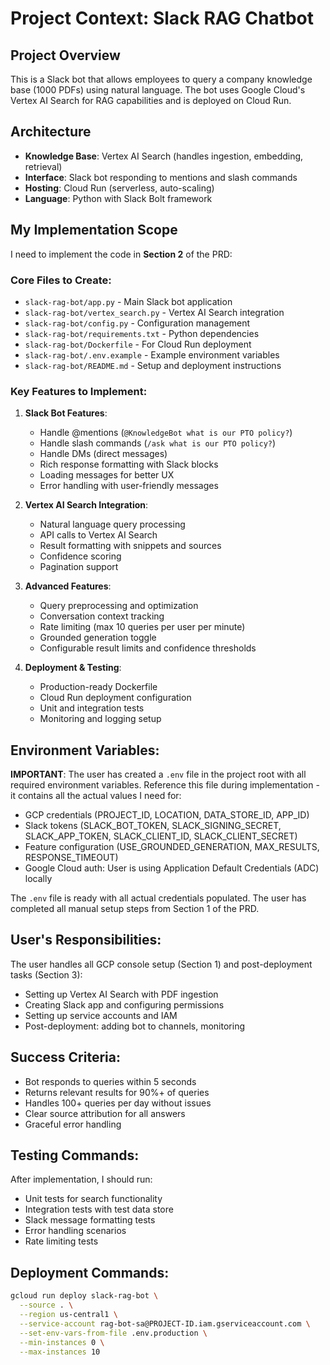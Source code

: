 # Project Context: Slack RAG Chatbot

## Project Overview
This is a Slack bot that allows employees to query a company knowledge base (1000 PDFs) using natural language. The bot uses Google Cloud's Vertex AI Search for RAG capabilities and is deployed on Cloud Run.

## Architecture
- **Knowledge Base**: Vertex AI Search (handles ingestion, embedding, retrieval)
- **Interface**: Slack bot responding to mentions and slash commands  
- **Hosting**: Cloud Run (serverless, auto-scaling)
- **Language**: Python with Slack Bolt framework

## My Implementation Scope
I need to implement the code in **Section 2** of the PRD:

### Core Files to Create:
- `slack-rag-bot/app.py` - Main Slack bot application
- `slack-rag-bot/vertex_search.py` - Vertex AI Search integration
- `slack-rag-bot/config.py` - Configuration management
- `slack-rag-bot/requirements.txt` - Python dependencies
- `slack-rag-bot/Dockerfile` - For Cloud Run deployment
- `slack-rag-bot/.env.example` - Example environment variables
- `slack-rag-bot/README.md` - Setup and deployment instructions

### Key Features to Implement:
1. **Slack Bot Features**:
   - Handle @mentions (`@KnowledgeBot what is our PTO policy?`)
   - Handle slash commands (`/ask what is our PTO policy?`)
   - Handle DMs (direct messages)
   - Rich response formatting with Slack blocks
   - Loading messages for better UX
   - Error handling with user-friendly messages

2. **Vertex AI Search Integration**:
   - Natural language query processing
   - API calls to Vertex AI Search
   - Result formatting with snippets and sources
   - Confidence scoring
   - Pagination support

3. **Advanced Features**:
   - Query preprocessing and optimization
   - Conversation context tracking
   - Rate limiting (max 10 queries per user per minute)
   - Grounded generation toggle
   - Configurable result limits and confidence thresholds

4. **Deployment & Testing**:
   - Production-ready Dockerfile
   - Cloud Run deployment configuration
   - Unit and integration tests
   - Monitoring and logging setup

## Environment Variables:
**IMPORTANT**: The user has created a `.env` file in the project root with all required environment variables. Reference this file during implementation - it contains all the actual values I need for:
- GCP credentials (PROJECT_ID, LOCATION, DATA_STORE_ID, APP_ID)
- Slack tokens (SLACK_BOT_TOKEN, SLACK_SIGNING_SECRET, SLACK_APP_TOKEN, SLACK_CLIENT_ID, SLACK_CLIENT_SECRET) 
- Feature configuration (USE_GROUNDED_GENERATION, MAX_RESULTS, RESPONSE_TIMEOUT)
- Google Cloud auth: User is using Application Default Credentials (ADC) locally

The `.env` file is ready with all actual credentials populated. The user has completed all manual setup steps from Section 1 of the PRD.

## User's Responsibilities:
The user handles all GCP console setup (Section 1) and post-deployment tasks (Section 3):
- Setting up Vertex AI Search with PDF ingestion
- Creating Slack app and configuring permissions
- Setting up service accounts and IAM
- Post-deployment: adding bot to channels, monitoring

## Success Criteria:
- Bot responds to queries within 5 seconds
- Returns relevant results for 90%+ of queries  
- Handles 100+ queries per day without issues
- Clear source attribution for all answers
- Graceful error handling

## Testing Commands:
After implementation, I should run:
- Unit tests for search functionality
- Integration tests with test data store
- Slack message formatting tests
- Error handling scenarios
- Rate limiting tests

## Deployment Commands:
```bash
gcloud run deploy slack-rag-bot \
  --source . \
  --region us-central1 \
  --service-account rag-bot-sa@PROJECT-ID.iam.gserviceaccount.com \
  --set-env-vars-from-file .env.production \
  --min-instances 0 \
  --max-instances 10
```